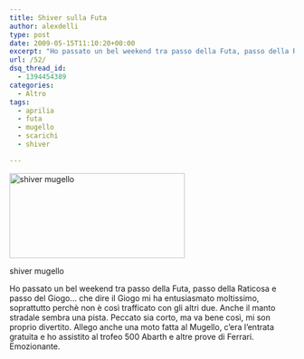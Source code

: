 ```yaml
---
title: Shiver sulla Futa
author: alexdelli
type: post
date: 2009-05-15T11:10:20+00:00
excerpt: "Ho passato un bel weekend tra passo della Futa, passo della Raticosa e passo del Giogo... che dire il Giogo mi ha entusiasmato moltissimo, soprattutto perchè non è così trafficato con gli altri due. Anche il manto stradale sembra una pista. Peccato sia corto, ma va bene così, mi son proprio divertito. Allego anche una moto fatta al Mugello, c'era l'entrata gratuita e ho assistito al trofeo 500 Abarth e altre prove di Ferrari. Emozionante."
url: /52/
dsq_thread_id:
  - 1394454389
categories:
  - Altro
tags:
  - aprilia
  - futa
  - mugello
  - scarichi
  - shiver

---
```

<!--CusAdsVi1-->

<div id="attachment_97" style="width: 320px" class="wp-caption alignleft">
  <a href="https://i1.wp.com/alexdelli.it/wp-content/uploads/2009/05/shi_muge11.jpg"><img aria-describedby="caption-attachment-97" loading="lazy" class="size-thumbnail wp-image-97" title="shiver mugello" src="https://i2.wp.com/alexdelli.it/wp-content/uploads/2009/05/shi_muge11-310x150.jpg?resize=310%2C150" alt="shiver mugello" width="310" height="150" data-recalc-dims="1" /></a>
  
  <p id="caption-attachment-97" class="wp-caption-text">
    shiver mugello
  </p>
</div>

Ho passato un bel weekend tra passo della Futa, passo della Raticosa e passo del Giogo&#8230; che dire il Giogo mi ha entusiasmato moltissimo, soprattutto perchè non è così trafficato con gli altri due. Anche il manto stradale sembra una pista. Peccato sia corto, ma va bene così, mi son proprio divertito. Allego anche una moto fatta al Mugello, c&#8217;era l&#8217;entrata gratuita e ho assistito al trofeo 500 Abarth e altre prove di Ferrari. Emozionante.

<div style="font-size: 0px; height: 0px; line-height: 0px; margin: 0; padding: 0; clear: both;">
</div>